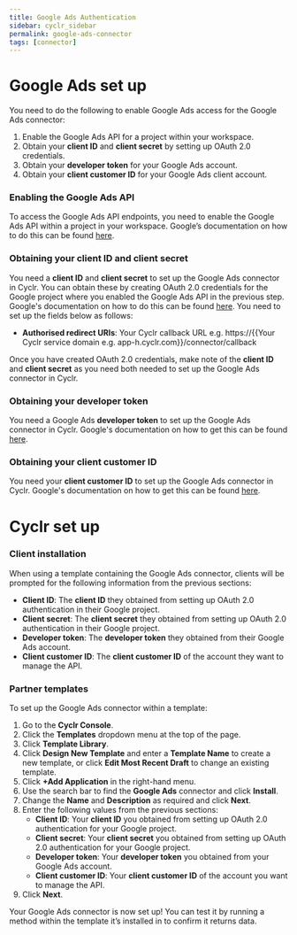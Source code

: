 ```yaml
---
title: Google Ads Authentication
sidebar: cyclr_sidebar
permalink: google-ads-connector
tags: [connector]
---
```


# Google Ads set up

You need to do the following to enable Google Ads access for the Google Ads connector:

1. Enable the Google Ads API for a project within your workspace.
2. Obtain your **client ID** and **client secret** by setting up OAuth 2.0 credentials.
3. Obtain your **developer token** for your Google Ads account.
4. Obtain your **client customer ID** for your Google Ads client account.

### Enabling the Google Ads API

To access the Google Ads API endpoints, you need to enable the Google Ads API within a project in your workspace. Google’s documentation on how to do this can be found [here](https://support.google.com/googleapi/answer/6158841?hl=en).

### Obtaining your client ID and client secret

You need a **client ID** and **client secret** to set up the Google Ads connector in Cyclr. You can obtain these by creating OAuth 2.0 credentials for the Google project where you enabled the Google Ads API in the previous step. Google's documentation on how to do this can be found [here](https://support.google.com/cloud/answer/6158849?hl=en). You need to set up the fields below as follows:

-   **Authorised redirect URIs**: Your Cyclr callback URL e.g. https://{{Your Cyclr service domain e.g. app-h.cyclr.com}}/connector/callback

Once you have created OAuth 2.0 credentials, make note of the **client ID** and **client secret** as you need both needed to set up the Google Ads connector in Cyclr.

### Obtaining your developer token

You need a Google Ads **developer token** to set up the Google Ads connector in Cyclr. Google's documentation on how to get this can be found [here](https://developers.google.com/google-ads/api/docs/first-call/dev-token).

### Obtaining your client customer ID

You need your **client customer ID** to set up the Google Ads connector in Cyclr. Google's documentation on how to get this can be found [here](https://support.google.com/google-ads/answer/1704344?hl=en-GB).

# Cyclr set up

### Client installation

When using a template containing the Google Ads connector, clients will be prompted for the following information from the previous sections:

-   **Client ID**: The **client ID** they obtained from setting up OAuth 2.0 authentication in their Google project.
-   **Client secret**: The **client secret** they obtained from setting up OAuth 2.0 authentication in their Google project.
-   **Developer token**: The **developer token** they obtained from their Google Ads account.
-   **Client customer ID**: The **client customer ID** of the account they want to manage the API.

### Partner templates

To set up the Google Ads connector within a template:

1. Go to the **Cyclr Console**.
2. Click the **Templates** dropdown menu at the top of the page.
3. Click **Template Library**.
4. Click **Design New Template** and enter a **Template Name** to create a new template, or click **Edit Most Recent Draft** to change an existing template.
5. Click **+Add Application** in the right-hand menu.
6. Use the search bar to find the **Google Ads** connector and click **Install**.
7. Change the **Name** and **Description** as required and click **Next**.
8. Enter the following values from the previous sections:
    - **Client ID**: Your **client ID** you obtained from setting up OAuth 2.0 authentication for your Google project.
    - **Client secret**: Your **client secret** you obtained from setting up OAuth 2.0 authentication for your Google project.
    - **Developer token**: Your **developer token** you obtained from your Google Ads account.
    - **Client customer ID**: Your **client customer ID** of the account you want to manage the API.
9. Click **Next**.

Your Google Ads connector is now set up! You can test it by running a method within the template it’s installed in to confirm it returns data.
